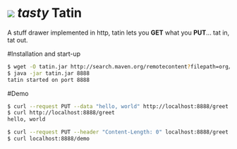 [![][logo]][website] *tasty*
Tatin
=====

A stuff drawer implemented in http, tatin lets you __GET__ what you __PUT__... tat in, tat out.

#Installation and start-up
```bash
$ wget -O tatin.jar http://search.maven.org/remotecontent?filepath=org/netmelody/tatin/tatin/0.0.2/tatin-0.0.2.jar
$ java -jar tatin.jar 8888
tatin started on port 8888
```

#Demo
```bash
$ curl --request PUT --data "hello, world" http://localhost:8888/greet
$ curl http://localhost:8888/greet
hello, world

$ curl --request PUT --header "Content-Length: 0" localhost:8888/greet
$ curl localhost:8888/demo

```

[logo]: https://raw.github.com/netmelody/tatin/master/tatin.png
[website]: http://netmelody.org/tatin
